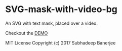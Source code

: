 # SVG-mask-with-video-bg

<p>An SVG with text mask, placed over a video.</p>

Checkout the <a href="https://subhban01.github.io/svg-mask/">DEMO</a>


MIT License
Copyright (c) 2017 Subhadeep Banerjee